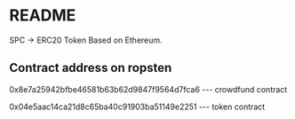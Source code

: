 # README #

SPC -> ERC20 Token Based on Ethereum.

## Contract address on ropsten ##

0x8e7a25942bfbe46581b63b62d9847f9564d7fca6 --- crowdfund contract

0x04e5aac14ca21d8c65ba40c91903ba51149e2251  --- token contract 
